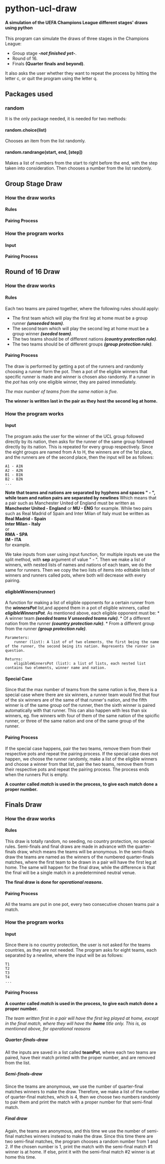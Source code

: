 # python-ucl-draw
#### A simulation of the UEFA Champions League different stages' draws using python

This program can simulate the draws of three stages in the Champions League:
* Group stage ***-not finished yet-***.
* Round of 16.
* Finals **(Quarter finals and beyond)**.

It also asks the user whether they want to repeat the process by hitting the letter c, or quit the program using the letter q.

## Packages used
### random
It is the only package needed, it is needed for two methods:
#### random.choice(list)
Chooses an item from the list randomly.
#### random.randrange(start, end, [step])
Makes a list of numbers from the start to right before the end, with the step taken into consideration. Then chooses a number from the list randomly.

## Group Stage Draw
### How the draw works
#### **Rules**
#### **Pairing Process**


### How the program works
#### **Input**
#### **Pairing Process**

## Round of 16 Draw
### How the draw works
#### **Rules**
Each two teams are paired together, where the following rules should apply:
* The first team which will play the first leg at home must be a group runner ***(unseeded team)***.
* The second team which will play the second leg at home must be a group winner ***(seeded team)***.
* The two teams should be of different nations ***(country protection rule)***.
* The two teams should be of different groups ***(group protection rule)***.
#### **Pairing Process**
The draw is performed by getting a pot of the runners and randomly choosing a runner form the pot.
Then a pot of the eligible winners that specific runner is made and winner is chosen also randomly.
If a runner in the *pot* has only one eligible winner, they are paired immediately.

*The max number of teams from the same nation is five.*

**The winner is written last in the pair as they host the second leg at home.**

### How the program works
#### **Input**
The program asks the user for the winner of the UCL group followed directly by its nation, then asks for the runner of the same group followed directly by its nation.
This is repeated for every group respectively.
Since the eight groups are named from A to H, the winners are of the 1st place, and the runners are of the second place, then the input will be as follows:
```
A1 - A1N
A2 - A2N
B1 - B1N
B2 - B2N
...
```
**Note that teams and nations are separated by hyphens and spaces " - ", while team and nation pairs are separated by newlines**
Which means that a pair such as Manchester United of England must be written as **Manchester United - England** or **MU - ENG** for example.
While two pairs such as Real Madrid of Spain and Inter Milan of Italy must be written as<br>**Real Madrid - Spain<br>Inter Milan - Italy**<br>or<br>**RMA - SPA<br>IM - ITA**<br>for example.

We take inputs from user using input function, for multiple inputs we use the split method, with **sep** argument of value " - ".
Then we make a list of winners, with nested lists of names and nations of each team, we do the same for runners.
Then we copy the two lists of items into editable lists of winners and runners called pots, where both will  decrease with every pairing.
#### **eligibleWinners(runner)**
A function for making a list of eligible opponents for a certain runner from the ***winnersPot*** list,and append them in a pot of eligible winners, called ***eligibleWinnersPot***.
As mentioned above, each eligible opponent must be:
    * A winner team ***(seeded teams V unseeded teams rule)***.
    * Of a different nation from the runner ***(country protection rule)***.
    * From a different group from the runner ***(group protection rule)***.

    Parameters:
        runner (list): A list of of two elements, the first being the name of the runner, the second being its nation. Represents the runner in question.

    Returns:
        eligibleWinnersPot (list): a list of lists, each nested list contains two elements, winner name and nation.
#### **Special Case**
Since that the max number of teams from the same nation is five, there is a special case where there are six winners, a runner team would find that four of the six winners are of the same of that runner's nation, and the fifth winner is of the same group oof the runner, then the sixth winner is paired automatically with that runner.
This can also happen with less than six winners, eg. five winners with four of them of the same nation of the spicific runner, or three of the same nation and one of the same group of the runner.
#### **Pairing Process**
If the special case happens, pair the two teams, remove them from their respective pots and repeat the pairing process.
If the special case does not happen, we choose the runner randomly, make a list of the eligible winners and choose a winner from that list, pair the two teams, remove them from their respective pots and repeat the pairing process.
The process ends when the runners Pot is empty.

**A counter called *match* is used in the process, to give each match done a proper number.**

## Finals Draw
### How the draw works
#### **Rules**
This draw is totally random, no seeding, no country protection, no special rules.
Semi-finals and final draws are made in advance with the quarter-finals draw, which means the teams will be anonymous.
In the semi-finals draw the teams are named as the winners of the numbered quarter-finals matches, where the first team to be drawn in a pair will have the first leg at home.
The same will happen for the final draw, while the difference is that the final will be a single match in a predetermined neutral venue.

**The final draw is done for *operational reasons*.**
#### **Pairing Process**
All the teams are put in one pot, every two consecutive chosen teams pair a match.
### How the program works
#### **Input**
Since there is no country protection, the user is not asked for the teams countries, as they are not needed.
The program asks for eight teams, each separated by a newline, where the input will be as follows:
```
T1
T2
T3
T4
...
```
#### **Pairing Process**
**A counter called *match* is used in the process, to give each match done a proper number.**

*The team written first in a pair will have the first leg played at home, except in the final match, where they will have the **home** title only. This is, as mentioned above, for operational reasons*

##### ***Quarter-finals-draw***
All the inputs are saved in a list called **teamPot**, where each two teams are paired, have their match printed with the proper number, and are removed from the list.

##### ***Semi-finals-draw***
Since the teams are anonymous, we use the number of quarter-final matches winners to make the draw.
Therefore, we make a list of the number of quarter-final matches, which is 4, then we choose two numbers randomly to pair them and print the match with a proper number for that semi-final match.

##### ***Final draw***
Again, the teams are anonymous, and this time we use the number of semi-final matches winners instead to make the draw.
Since this time there are two semi-final matches, the program chooses a random number from 1 and 2.
If the chosen number is 1, print the match with the semi-final match #1 winner is at home. If else, print it with the semi-final match #2 winner is at home this time.